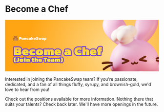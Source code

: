 # Become a Chef

![](../../.gitbook/assets/become-a-chef-header.png)

Interested in joining the PancakeSwap team? If you're passionate, dedicated, and a fan of all things fluffy, syrupy, and brownish-gold, we'd love to hear from you!

Check out the positions available for more information. Nothing there that suits your talents? Check back later. We'll have more openings in the future.&#x20;
